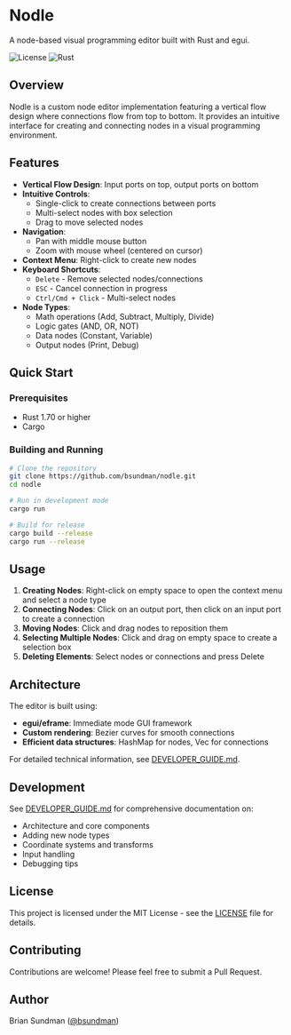 # Nodle

A node-based visual programming editor built with Rust and egui.

![License](https://img.shields.io/badge/license-MIT-blue.svg)
![Rust](https://img.shields.io/badge/rust-1.70%2B-orange.svg)

## Overview

Nodle is a custom node editor implementation featuring a vertical flow design where connections flow from top to bottom. It provides an intuitive interface for creating and connecting nodes in a visual programming environment.

## Features

- **Vertical Flow Design**: Input ports on top, output ports on bottom
- **Intuitive Controls**:
  - Single-click to create connections between ports
  - Multi-select nodes with box selection
  - Drag to move selected nodes
- **Navigation**:
  - Pan with middle mouse button
  - Zoom with mouse wheel (centered on cursor)
- **Context Menu**: Right-click to create new nodes
- **Keyboard Shortcuts**:
  - `Delete` - Remove selected nodes/connections
  - `ESC` - Cancel connection in progress
  - `Ctrl/Cmd + Click` - Multi-select nodes
- **Node Types**:
  - Math operations (Add, Subtract, Multiply, Divide)
  - Logic gates (AND, OR, NOT)
  - Data nodes (Constant, Variable)
  - Output nodes (Print, Debug)

## Quick Start

### Prerequisites

- Rust 1.70 or higher
- Cargo

### Building and Running

```bash
# Clone the repository
git clone https://github.com/bsundman/nodle.git
cd nodle

# Run in development mode
cargo run

# Build for release
cargo build --release
cargo run --release
```

## Usage

1. **Creating Nodes**: Right-click on empty space to open the context menu and select a node type
2. **Connecting Nodes**: Click on an output port, then click on an input port to create a connection
3. **Moving Nodes**: Click and drag nodes to reposition them
4. **Selecting Multiple Nodes**: Click and drag on empty space to create a selection box
5. **Deleting Elements**: Select nodes or connections and press Delete

## Architecture

The editor is built using:
- **egui/eframe**: Immediate mode GUI framework
- **Custom rendering**: Bezier curves for smooth connections
- **Efficient data structures**: HashMap for nodes, Vec for connections

For detailed technical information, see [DEVELOPER_GUIDE.md](DEVELOPER_GUIDE.md).

## Development

See [DEVELOPER_GUIDE.md](DEVELOPER_GUIDE.md) for comprehensive documentation on:
- Architecture and core components
- Adding new node types
- Coordinate systems and transforms
- Input handling
- Debugging tips

## License

This project is licensed under the MIT License - see the [LICENSE](LICENSE) file for details.

## Contributing

Contributions are welcome! Please feel free to submit a Pull Request.

## Author

Brian Sundman ([@bsundman](https://github.com/bsundman))